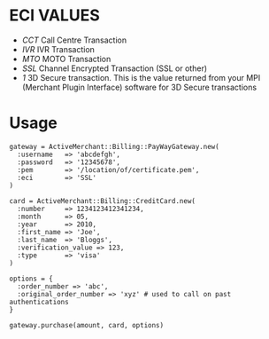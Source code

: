 # ECI VALUES
* *CCT*  Call Centre Transaction
* *IVR* IVR Transaction
* *MTO* MOTO Transaction
* *SSL* Channel Encrypted Transaction (SSL or other)
* *1* 3D Secure transaction. This is the value returned from your MPI (Merchant Plugin Interface) software for 3D Secure transactions

# Usage

    gateway = ActiveMerchant::Billing::PayWayGateway.new(
      :username   => 'abcdefgh',
      :password   => '12345678',
      :pem        => '/location/of/certificate.pem',
      :eci        => 'SSL'
    )
    
    card = ActiveMerchant::Billing::CreditCard.new(
      :number     => 1234123412341234,
      :month      => 05,
      :year       => 2010,
      :first_name => 'Joe',
      :last_name  => 'Bloggs',
      :verification_value => 123,
      :type       => 'visa'
    )
    
    options = {
      :order_number => 'abc',
      :original_order_number => 'xyz' # used to call on past authentications
    }
    
    gateway.purchase(amount, card, options)